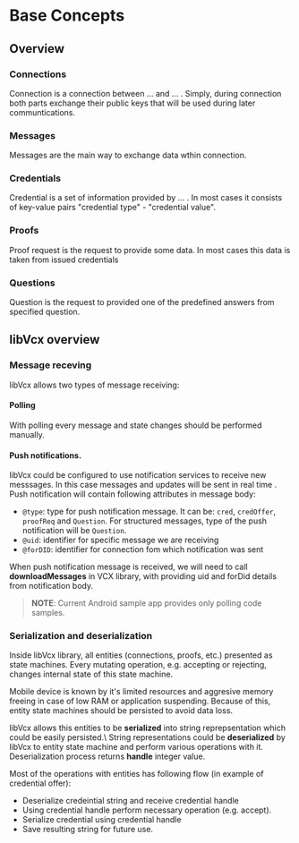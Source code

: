 # Base Concepts

## Overview

### Connections

Connection is a connection between ... and ... . Simply, during connection both parts exchange their public keys that will be used during later communtications.

### Messages

Messages are the main way to exchange data wthin connection.

### Credentials

Credential is a set of information provided by ... . In most cases it consists of key-value pairs "credential type" - "credential value".

### Proofs

Proof request is the request to provide some data.
In most cases this data is taken from issued credentials

### Questions

Question is the request to provided one of the predefined answers from specified question.

## libVcx overview

### Message receving 

libVcx allows two types of message receiving:

#### Polling

With polling every message and state changes should be performed manually.

#### Push notifications.

libVcx could be configured to use notification services to receive new messsages. In this case messages and updates will be sent in real time .
Push notification will contain following attributes in  message  body:
- `@type`: type for push notification message. It can be: `cred`, `credOffer`, `proofReq` and `Question`. For structured messages, type of the push notification will be `Question`.
- `@uid`: identifier for specific message we are receiving
- `@forDID`: identifier for connection fom which notification was sent

When push notification message is received, we will need to call **downloadMessages** in VCX library, with providing uid and forDid details from notification body.  

> **NOTE**: Current Android sample app provides only polling code samples.

### Serialization and deserialization

Inside libVcx library, all entities (connections, proofs, etc.) presented as state machines. Every mutating operation, e.g. accepting or rejecting, changes internal state of this state machine.

Mobile device is known by it's limited resources and aggresive memory freeing in case of low RAM or application suspending. Because of this, entity state machines should be persisted to avoid data loss.

libVcx allows this entities to be **serialized** into string reprepsentation which could be easily persisted.\ 
String representations could be **deserialized** by libVcx to entity state machine and perform various operations with it. Deserialization process returns **handle** integer value.

Most of the operations with entities has following flow (in example of credential offer):

* Deserialize credeintial string and receive credential handle
* Using credential handle perform necessary operation (e.g. accept). 
* Serialize credential using credential handle
* Save resulting string for future use.

